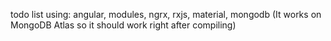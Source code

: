 todo list using: angular, modules, ngrx, rxjs, material, mongodb (It 
works on MongoDB Atlas so it should work right after compiling)
